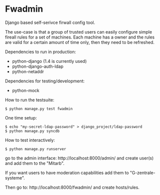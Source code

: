 Fwadmin
=======

Django based self-serivce firwall config tool.

The use-case is that a group of trusted users can easily configure
simple fireall rules for a set of machines. Each machine has a owner
and the rules are valid for a certain amount of time only, then they
need to be refreshed.


Dependencies to run in production:
 - python-django (1.4 is currently used)
 - python-django-auth-ldap
 - python-netaddr

Dependencies for testing/development:
 - python-mock

How to run the testsuite:
```
$ python manage.py test fwadmin
```

One time setup:
```
$ echo "my-secret-ldap-password" > django_project/ldap-password
$ python manage.py syncdb
```

How to test interactively:
```
$ python manage.py runserver
```

go to the admin interface:
 http://localhost:8000/admin/
and create user(s) and add them to
the "Mitarb".

If you want users to have moderation capabilities
add them to "G-zentrale-systeme".

Then go to:
 http://localhost:8000/fwadmin/
and create hosts/rules.
